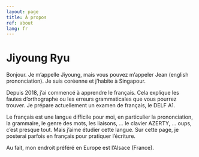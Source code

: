 ```yaml
---
layout: page
title: À propos
ref: about
lang: fr
---
```


# Jiyoung Ryu

Bonjour. Je m’appelle Jiyoung, mais vous pouvez m’appeler Jean (english prononciation). Je suis coréenne et j’habite à Singapour.

Depuis 2018, j’ai commencé à apprendre le français. Cela explique les fautes d’orthographe ou les erreurs grammaticales que vous pourrez trouver. Je prépare actuellement un examen de français, le DELF A1.

Le français est une langue difficile pour moi, en particulier la prononciation, la grammaire, le genre des mots, les liaisons, … le clavier AZERTY, … oups, c’est presque tout. Mais j’aime étudier cette langue. Sur cette page, je posterai parfois en français pour pratiquer l’écriture.

Au fait, mon endroit préféré en Europe est l’Alsace (France).